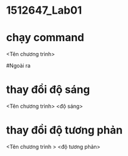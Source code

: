 # 1512647_Lab01

# chạy command 
  <Tên chương trình> <command> <path>

#Ngoài ra 
# thay đổi độ sáng
  <Tên chương trình> <command> <path> <độ sáng>
# thay đồi độ tương phản
  <Tên chương trình > <command> <path> <độ tương phản>
